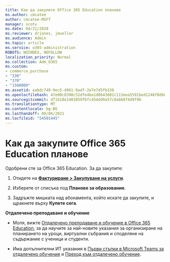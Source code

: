 ```yaml
---
title: Как да закупите Office 365 Education планове
ms.author: cmcatee
author: cmcatee-MSFT
manager: scotv
ms.date: 04/21/2020
ms.reviewer: drjones, jmueller
ms.audience: Admin
ms.topic: article
ms.service: o365-administration
ROBOTS: NOINDEX, NOFOLLOW
localization_priority: Normal
ms.collection: Adm_O365
ms.custom:
- commerce_purchase
- "330"
- "370"
- "1500009"
ms.assetid: eabdc749-9ec5-4961-9adf-2e7e7d5fb330
ms.openlocfilehash: 47e00c8390c52dfe4ba1d8643601c113eea5591bed1248f8db6fe6d20cfa13c3
ms.sourcegitcommit: d71b18e1403859fbfc45ddd9a57c8ab68f4d9f96
ms.translationtype: MT
ms.contentlocale: bg-BG
ms.lasthandoff: 08/06/2021
ms.locfileid: "54501445"
---
```

# <a name="how-to-purchase-office-365-education-plans"></a>Как да закупите Office 365 Education планове

Одобрени сте за Office 365 Education.  За да закупите:

1. Отидете на **[Фактуриране > Закупуване на услуги](https://portal.office.com/AdminPortal/Home#/catalog)**.

2. Изберете от списъка под **Планове за образование**.

3. Задръжте мишката над абонамента, който искате да закупите, и щракнете върху **Купете сега**.

**Отдалечено преподаване и обучение**

- Моля, вижте [Отдалечено преподаване и обучение в Office 365 Education](https://support.office.com/article/remote-teaching-and-learning-in-office-365-education-f651ccae-7b65-478b-8366-51bb884025c4), за да научите за най-новите указания за организиране на планирането на уроци, виртуални събрания и споделяне на съдържание с ученици и студенти.

- Има допълнителни ИТ указания в [Първи стъпки в Microsoft Teams за отдалечено обучение](/MicrosoftTeams/remote-learning-edu) и [Преход към отдалечено обучение](https://www.microsoft.com/education/remote-learning).
